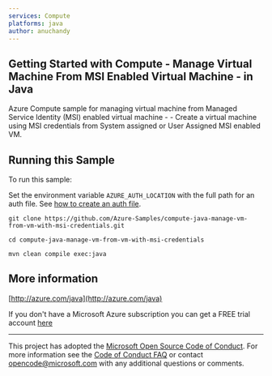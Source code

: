 ```yaml
---
services: Compute
platforms: java
author: anuchandy
---
```


## Getting Started with Compute - Manage Virtual Machine From MSI Enabled Virtual Machine - in Java ##


  Azure Compute sample for managing virtual machine from Managed Service Identity (MSI) enabled virtual machine -
    - Create a virtual machine using MSI credentials from System assigned or User Assigned MSI enabled VM.
 

## Running this Sample ##

To run this sample:

Set the environment variable `AZURE_AUTH_LOCATION` with the full path for an auth file. See [how to create an auth file](https://github.com/Azure/azure-libraries-for-java/blob/master/AUTH.md).

    git clone https://github.com/Azure-Samples/compute-java-manage-vm-from-vm-with-msi-credentials.git

    cd compute-java-manage-vm-from-vm-with-msi-credentials

    mvn clean compile exec:java

## More information ##

[http://azure.com/java](http://azure.com/java)

If you don't have a Microsoft Azure subscription you can get a FREE trial account [here](http://go.microsoft.com/fwlink/?LinkId=330212)

---

This project has adopted the [Microsoft Open Source Code of Conduct](https://opensource.microsoft.com/codeofconduct/). For more information see the [Code of Conduct FAQ](https://opensource.microsoft.com/codeofconduct/faq/) or contact [opencode@microsoft.com](mailto:opencode@microsoft.com) with any additional questions or comments.